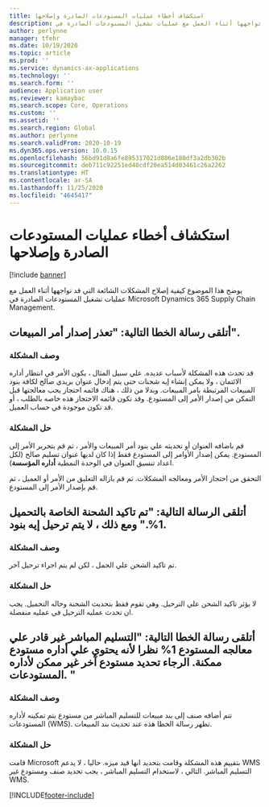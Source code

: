 ```yaml
---
title: استكشاف أخطاء ‏‫عمليات المستودعات الصادرة‬‬ وإصلاحها
description: يوضح هذا الموضوع كيفية إصلاح المشكلات الشائعة التي قد تواجهها أثناء العمل مع عمليات تشغيل المستودعات الصادرة في Microsoft Dynamics 365 Supply Chain Management.
author: perlynne
manager: tfehr
ms.date: 10/19/2020
ms.topic: article
ms.prod: ''
ms.service: dynamics-ax-applications
ms.technology: ''
ms.search.form: ''
audience: Application user
ms.reviewer: kamaybac
ms.search.scope: Core, Operations
ms.custom: ''
ms.assetid: ''
ms.search.region: Global
ms.author: perlynne
ms.search.validFrom: 2020-10-19
ms.dyn365.ops.version: 10.0.15
ms.openlocfilehash: 56bd91d8a6fe895317021d806e180df3a2db302b
ms.sourcegitcommit: deb711c92251ed48cdf20ea514d03461c26a2262
ms.translationtype: HT
ms.contentlocale: ar-SA
ms.lasthandoff: 11/25/2020
ms.locfileid: "4645417"
---
```

# <a name="troubleshoot-outbound-warehouse-operations"></a>استكشاف أخطاء ‏‫عمليات المستودعات الصادرة‬‬ وإصلاحها

[!include [banner](../includes/banner.md)]

يوضح هذا الموضوع كيفية إصلاح المشكلات الشائعة التي قد تواجهها أثناء العمل مع عمليات تشغيل المستودعات الصادرة في Microsoft Dynamics 365 Supply Chain Management.

## <a name="i-receive-the-following-error-message-sales-order-could-not-be-released"></a>أتلقى رسالة الخطا التالية: "تعذر إصدار أمر المبيعات".

### <a name="issue-description"></a>وصف المشكلة

قد تحدث هذه المشكلة لأسباب عديده. علي سبيل المثال ، يكون الأمر في انتظار أداره الائتمان ، ولا يمكن إنشاء إيه شحنات حتى يتم إدخال عنوان بريدي صالح لكافة بنود المبيعات المرتبطة بامر المبيعات. وبدلا من ذلك ، هناك قائمه احتجاز يجب معالجتها قبل التمكن من إصدار الأمر إلى المستودع. وقد تكون قائمه الاحتجاز هذه خاصه بالطلب ، أو قد تكون موجودة في حساب العميل.

### <a name="issue-resolution"></a>حل المشكلة

قم باضافه العنوان أو تحديثه علي بنود أمر المبيعات والأمر ، ثم قم بتحرير الأمر إلى المستودع. يمكن إصدار الأوامر إلى المستودع فقط إذا كان لديها عنوان تسليم صالح (لكل اعداد تنسيق العنوان في الوحدة النمطية **أداره المؤسسة**).

التحقق من احتجاز الأمر ومعالجه المشكلات. ثم قم بازاله التعليق من الأمر أو العميل ، ثم قم بإصدار الأمر إلى المستودع.

## <a name="i-receive-the-following-message-the-shipment-for-load-1-has-been-confirmed-however-no-lines-are-posted"></a>أتلقى الرسالة التالية: "تم تاكيد الشحنة الخاصة بالتحميل 1%." ومع ذلك ، لا يتم ترحيل إيه بنود.

### <a name="issue-description"></a>وصف المشكلة

تم تاكيد الشحن علي الحمل ، لكن لم يتم اجراء ترحيل آخر.

### <a name="issue-resolution"></a>حل المشكلة

لا يؤثر تاكيد الشحن علي الترحيل. وهي تقوم فقط بتحديث الشحنة وحاله التحميل. يجب ان تحدث عمليه الترحيل في عمليه منفصلة.

## <a name="i-receive-the-following-error-message-direct-delivery-is-not-able-to-process-for-warehouse-1-as-it-has-warehouse-management-enabled-please-specify-another-warehouse-that-is-not-enabled-for-warehouse-management"></a>أتلقى رسالة الخطا التالية: "التسليم المباشر غير قادر علي معالجه المستودع 1% نظرا لأنه يحتوي علي أداره مستودع ممكنة. الرجاء تحديد مستودع آخر غير ممكن لأداره المستودعات. "

### <a name="issue-description"></a>وصف المشكلة

تتم أضافه صنف إلى بند مبيعات للتسليم المباشر من مستودع يتم تمكينه لأداره المستودعات (WMS). تظهر رسالة الخطا هذه عند تحديث بند المبيعات. 

### <a name="issue-resolution"></a>حل المشكلة

قامت Microsoft بتقييم هذه المشكلة وقامت بتحديد انها قيد ميزه. حاليا ، لا يدعم WMS التسليم المباشر. التالي ، لاستخدام التسليم المباشر ، يجب تحديد صنف ومستودع غير WMS.


[!INCLUDE[footer-include](../../includes/footer-banner.md)]